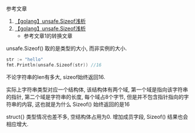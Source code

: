 参考文章

1. [【golang】unsafe.Sizeof浅析](https://blog.csdn.net/HaoDaWang/article/details/80005072)
2. [【golang】unsafe.Sizeof浅析](https://www.cnblogs.com/lovezbs/p/13127478.html)
    - 参考文章1的转换文章

unsafe.Sizeof() 取的是类型的大小, 而非实例的大小.

```go
str := "hello"
fmt.Println(unsafe.Sizeof(str)) //16
```

不论字符串的len有多大, sizeof始终返回16.

实际上字符串类型对应一个结构体, 该结构体有两个域, 第一个域是指向该字符串的指针, 第二个域是字符串的长度, 每个域占8个字节, 但是并不包含指针指向的字符串的内容, 这也就是为什么 Sizeof() 始终返回的是16

struct{} 类型情况也差不多, 空结构体占用为0. 增加成员字段, Sizeof() 结果也会相应增大.
